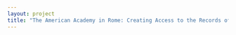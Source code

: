 ```yaml
--- 
layout: project 
title: "The American Academy in Rome: Creating Access to the Records of Academy Life and Works of American Scholars and Artists" 
---
```



